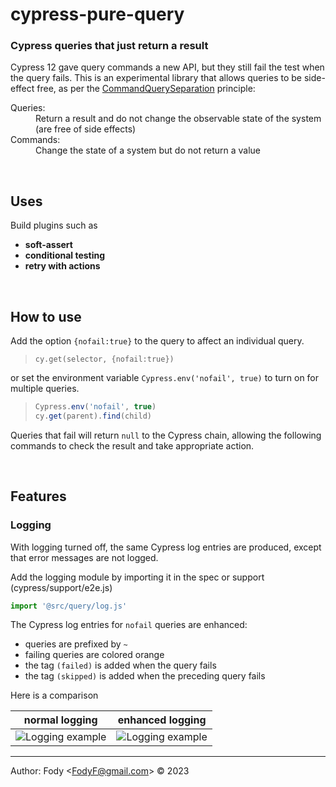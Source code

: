 # cypress-pure-query

### Cypress queries that just return a result

Cypress 12 gave query commands a new API, but they still fail the test when the query fails. This is an experimental library that allows queries to be side-effect free, as per the [CommandQuerySeparation](https://martinfowler.com/bliki/CommandQuerySeparation.html) principle:

<dl>
  <dt>Queries:</dt>
  <dd>Return a result and do not change the observable state of the system (are free of side effects)</dd>
  <dt>Commands:</dt>
  <dd>Change the state of a system but do not return a value</dd>
</dl>

<br/>  

## Uses

Build plugins such as  
- **soft-assert**
- **conditional testing**
- **retry with actions**  

<br/>  

## How to use

Add the option `{nofail:true}` to the query to affect an individual query.  
>  `cy.get(selector, {nofail:true})`

or set the environment variable `Cypress.env('nofail', true)` to turn on for multiple queries.
> ```js
> Cypress.env('nofail', true)
> cy.get(parent).find(child)

Queries that fail will return `null` to the Cypress chain, allowing the following commands to check the result and take appropriate action.

<br/>  

## Features

### Logging

With logging turned off, the same Cypress log entries are produced, except that error messages are not logged.

Add the logging module by importing it in the spec or support (cypress/support/e2e.js)

```js
import '@src/query/log.js'
````

The Cypress log entries for `nofail` queries are enhanced:

- queries are prefixed by `~`
- failing queries are colored orange
- the tag `(failed)` is added when the query fails
- the tag `(skipped)` is added when the preceding query fails

Here is a comparison

| normal logging                                   |  enhanced logging                        |
|:------------------------------------------------:|:----------------------------------------:|
| ![Logging example](./images/logging-normal.png)  | ![Logging example](./images/logging.png) |



------------------------------------------------------
Author: Fody &lt;FodyF@gmail.com&gt; &copy; 2023
